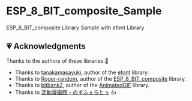 # ESP_8_BIT_composite_Sample
ESP_8_BIT_composite Library Sample with efont Library



## 💗 Acknowledgments

Thanks to the authors of these libraries.👏

- Thanks to [tanakamasayuki](https://github.com/tanakamasayuki), author of the [efont](https://github.com/tanakamasayuki/efont) library.
- Thanks to [Roger-random](https://github.com/Roger-random), author of the [ESP_8_BIT_composite](https://github.com/Roger-random/ESP_8_BIT_composite) library.
- Thanks to [bitbank2](https://github.com/bitbank2), author of the [AnimatedGIF](https://github.com/bitbank2/AnimatedGIF) library.
- Thanks to [活動漫画館・のすふぇらとぅ](https://nosferatunon.wixsite.com/nonchan/kn-non) 👍
